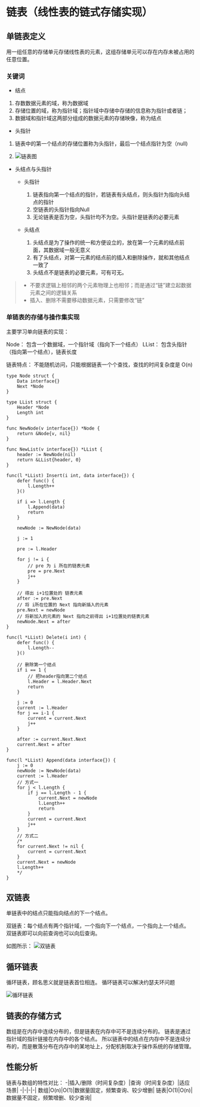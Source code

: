 # 链表（线性表的链式存储实现）

## 单链表定义

用一组任意的存储单元存储线性表的元素，这组存储单元可以存在内存未被占用的任意位置。

### 关键词

* 结点
1. 存数数据元素的域，称为数据域
2. 存储位置的域，称为指针域；指针域中存储中存储的信息称为指针或者链；
3. 数据域和指针域这两部分组成的数据元素的存储映像，称为结点

* 头指针
1. 链表中的第一个结点的存储位置称为头指针，最后一个结点指针为空（null)

2. ![链表图](https://img-blog.csdnimg.cn/20200326215659945.png?x-oss-process=image/watermark,type_ZmFuZ3poZW5naGVpdGk,shadow_10,text_aHR0cHM6Ly9ibG9nLmNzZG4ubmV0L2xpaGFvZW42NjY=,size_16,color_FFFFFF,t_70#pic_center)

* 头结点与头指针
    * 头指针
        1. 链表指向第一个结点的指针，若链表有头结点，则头指针为指向头结点的指针
        2. 空链表的头指针指向Null
        3. 无论链表是否为空，头指针均不为空。头指针是链表的必要元素
    
    * 头结点
        1. 头结点是为了操作的统一和方便设立的，放在第一个元素的结点前面，其数据域一般无意义
        2. 有了头结点，对第一元素的结点前的插入和删除操作，就和其他结点一致了
        3. 头结点不是链表的必要元素，可有可无。

> * 不要求逻辑上相邻的两个元素物理上也相邻；而是通过“链”建立起数据元素之间的逻辑关系
> * 插入、删除不需要移动数据元素，只需要修改“链”

### 单链表的存储与操作集实现

主要学习单向链表的实现：

Node： 包含一个数据域，一个指针域（指向下一个结点）
LList： 包含头指针（指向第一个结点），链表长度

链表特点：
不能随机访问，只能根据链表一个个查找，查找的时间复杂度是 O(n)

```
type Node struct {
    Data interface{}
    Next *Node
}

type LList struct {
    Header *Node
    Length int
}

func NewNode(v interface{}) *Node {
    return &Node{v, nil}
}

func NewList(v interface{}) *LList {
    header := NewNode(nil)
    return &LList{header, 0}
}

func(l *LList) Insert(i int, data interface{}) {
    defer func() {
        l.Length++
    }()

    if i => l.Length {
        l.Append(data)
        return
    }

    newNode := NewNode(data)

    j := 1

    pre := l.Header

    for j != i {
        // pre 为 i 所在的链表元素
        pre = pre.Next
        j++
    }

    // 得出 i+1位置处的 链表元素
    after := pre.Next
    // 将 i所在位置的 Next 指向新插入的元素
    pre.Next = newNode
    // 将新加入的元素的 Next 指向之前得出 i+1位置处的链表元素
    newNode.Next = after
}

func(l *LList) Delete(i int) {
    defer func() {
        l.Length--
    }()

    // 删除第一个结点
    if i == 1 {
        // 把header指向第二个结点
        l.Header = l.Header.Next
        return
    }

    j := 0
    current := l.Header
    for j == i-1 {
        current = current.Next
        j++
    }

    after := current.Next.Next
    current.Next = after
}

func(l *LList) Append(data interface{}) {
    j := 0
    newNode := NewNode(data)
    current := l.Header
    // 方式一
    for j < l.Length {
        if j == l.Length - 1 {
            current.Next = newNode
            l.Length++
            return
        }
        current = current.Next
        j++
    }
    // 方式二
    /*
    for current.Next != nil {
        current = current.Next
    }
    current.Next = newNode
    l.Length++
    */
}
```

## 双链表
单链表中的结点只能指向结点的下一个结点。

双链表：每个结点有两个指针域，一个指向下一个结点，一个指向上一个结点。
双链表即可以向前查询也可以向后查询。

如图所示：
![双链表](https://img-blog.csdnimg.cn/20200806194559317.png)

## 循环链表
循环链表，顾名思义就是链表首位相连。
循环链表可以解决约瑟夫环问题

![循环链表](https://img-blog.csdnimg.cn/20200806194629603.png)

## 链表的存储方式
数组是在内存中连续分布的，但是链表在内存中可不是连续分布的。
链表是通过指针域的指针链接在内存中的各个结点。
所以链表中的结点在内存中不是连续分布的，而是散落分布在内存中的某地址上，分配机制取决于操作系统的存储管理。

## 性能分析
链表与数组的特性对比：
-|插入/删除（时间复杂度）|查询（时间复杂度）|适应场景|
-|-|-|-|
数组|O(n)|O(1)|数据量固定，频繁查询、较少增删|
链表|O(1)|O(n)|数据量不固定，频繁增删、较少查询|